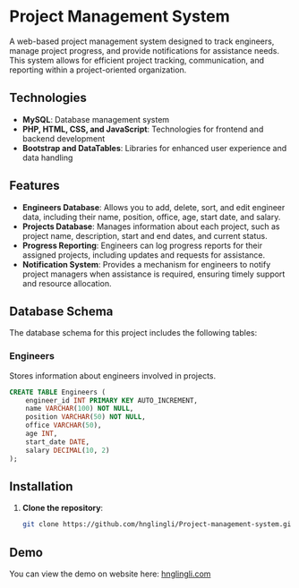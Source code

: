 # Project Management System

A web-based project management system designed to track engineers, manage project progress, and provide notifications for assistance needs. This system allows for efficient project tracking, communication, and reporting within a project-oriented organization.

## Technologies

- **MySQL**: Database management system
- **PHP, HTML, CSS, and JavaScript**: Technologies for frontend and backend development
- **Bootstrap and DataTables**: Libraries for enhanced user experience and data handling

## Features

- **Engineers Database**: Allows you to add, delete, sort, and edit engineer data, including their name, position, office, age, start date, and salary.
- **Projects Database**: Manages information about each project, such as project name, description, start and end dates, and current status.
- **Progress Reporting**: Engineers can log progress reports for their assigned projects, including updates and requests for assistance.
- **Notification System**: Provides a mechanism for engineers to notify project managers when assistance is required, ensuring timely support and resource allocation.

## Database Schema

The database schema for this project includes the following tables:

### Engineers
Stores information about engineers involved in projects.

```sql
CREATE TABLE Engineers (
    engineer_id INT PRIMARY KEY AUTO_INCREMENT,
    name VARCHAR(100) NOT NULL,
    position VARCHAR(50) NOT NULL,
    office VARCHAR(50),
    age INT,
    start_date DATE,
    salary DECIMAL(10, 2)
);
```

## Installation

1. **Clone the repository**:
   ```bash
   git clone https://github.com/hnglingli/Project-management-system.git
   ```

## Demo

You can view the demo on website here: [hnglingli.com](https://hnglingli.com)
